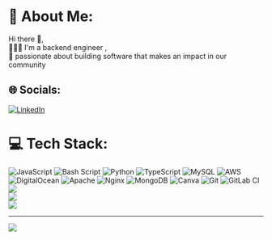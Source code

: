 # 💫 About Me:
 Hi there 👋,<br>🧑🏽‍💻 I'm a backend engineer , <br>🌱 passionate about building software that makes an impact in our community<br>


## 🌐 Socials:
[![LinkedIn](https://img.shields.io/badge/LinkedIn-%230077B5.svg?logo=linkedin&logoColor=white)](https://www.linkedin.com/in/abraham-msofe-917687229/) 

# 💻 Tech Stack:
![JavaScript](https://img.shields.io/badge/javascript-%23323330.svg?style=for-the-badge&logo=javascript&logoColor=%23F7DF1E) ![Bash Script](https://img.shields.io/badge/bash_script-%23121011.svg?style=for-the-badge&logo=gnu-bash&logoColor=white) ![Python](https://img.shields.io/badge/python-3670A0?style=for-the-badge&logo=python&logoColor=ffdd54) ![TypeScript](https://img.shields.io/badge/typescript-%23007ACC.svg?style=for-the-badge&logo=typescript&logoColor=white) ![MySQL](https://img.shields.io/badge/mysql-4479A1.svg?style=for-the-badge&logo=mysql&logoColor=white) ![AWS](https://img.shields.io/badge/AWS-%23FF9900.svg?style=for-the-badge&logo=amazon-aws&logoColor=white) ![DigitalOcean](https://img.shields.io/badge/DigitalOcean-%230167ff.svg?style=for-the-badge&logo=digitalOcean&logoColor=white) ![Apache](https://img.shields.io/badge/apache-%23D42029.svg?style=for-the-badge&logo=apache&logoColor=white) ![Nginx](https://img.shields.io/badge/nginx-%23009639.svg?style=for-the-badge&logo=nginx&logoColor=white) ![MongoDB](https://img.shields.io/badge/MongoDB-%234ea94b.svg?style=for-the-badge&logo=mongodb&logoColor=white) ![Canva](https://img.shields.io/badge/Canva-%2300C4CC.svg?style=for-the-badge&logo=Canva&logoColor=white) ![Git](https://img.shields.io/badge/git-%23F05033.svg?style=for-the-badge&logo=git&logoColor=white) ![GitLab CI](https://img.shields.io/badge/gitlab%20CI-%23181717.svg?style=for-the-badge&logo=gitlab&logoColor=white)
![](https://github-readme-stats.vercel.app/api?username=msophe&theme=dark&hide_border=false&include_all_commits=false&count_private=false)<br/>
![](https://github-readme-streak-stats.herokuapp.com/?user=msophe&theme=dark&hide_border=false)<br/>
![](https://github-readme-stats.vercel.app/api/top-langs/?username=msophe&theme=dark&hide_border=false&include_all_commits=false&count_private=false&layout=compact)

---
[![](https://visitcount.itsvg.in/api?id=msophe&icon=0&color=0)](https://visitcount.itsvg.in)

<!-- Proudly created with GPRM ( https://gprm.itsvg.in ) -->
